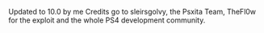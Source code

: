Updated to 10.0 by me
Credits go to sleirsgolvy, the Psxita Team, TheFl0w for the exploit and the whole PS4 development community.
